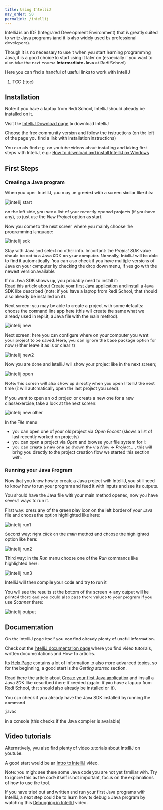 ```yaml
---
title: Using IntelliJ
nav_order: 50
permalink: /intellij
---
```


IntelliJ is an IDE (Integrated Development Environment) that is greatly suited to write Java programs (and it is also widely used by professional developers).

Though it is no necessary to use it when you start learning programming Java, it is a good choice to start using it later on (especially if you want to also take the next course **Intermediate Java** at Redi School).

Here you can find a handful of useful links to work with IntelliJ

1. TOC
{:toc}

## Installation
Note: if you have a laptop from Redi School, IntelliJ should already be installed on it.

Visit the [IntelliJ Download page](https://www.jetbrains.com/idea/download) to download IntelliJ.

Choose the free community version and follow the instructions (on the left of the page you find a link with installation instructions)

You can als find e.g. on youtube videos about installing and taking first steps with IntelliJ, e.g.:
[How to download and install IntelliJ on Windows](https://www.youtube.com/watch?v=8LF2_oIGiJ4)

## First Steps

### Creating a Java program
When you open IntelliJ, you may be greeted with a screen similar like this:

![intellij start](intellij_start.png)

on the left side, you see a list of your recently opened projects (if you have any), so just use the _New Project_ option as start.

Now you come to the next screen where you mainly choose the programming language:

![intellij sdk](intellij_sdk.png)

Stay with Java and select no other info. Important: the _Project SDK_ value should be set to a Java SDK on your computer. Normally, IntelliJ will be able to find it automatically. You can also check if you have multiple versions of Java on your computer by checking the drop down menu, if yes go with the newest version available. 

If no Java SDK shows up, you probably need to install it:  
Read this article about [Create your first Java application](https://www.jetbrains.com/help/idea/creating-and-running-your-first-java-application.html#) and install a Java SDK like described (note: if you have a laptop from Redi School, that should also already be installed on it).

Next screen: you may be able to create a project with some defaults: choose the comnand line app here (this will create the same what we already used in repl.it, a Java file with the main method).

![intellij new](intellij_new_proj.png)

Next screen: here you can configure where on your computer you want your project to be saved. Here, you can ignore the base package option for now (either leave it as is or clear it)

![intellij new2](intellij_new_proj2.png)

Now you are done and IntelliJ will show your project like in the next screen;

![intellij open](intellij_project_open.png)

Note: this screen will also show up directly when you open IntelliJ the next time (it will automatically open the last project you used).

If you want to open an old project or create a new one for a new class/exercise, take a look at the next screen:

![intellij new other](intellij_second_new_proj.png)

In the _File_ menu
- you can open one of your old project via _Open Recent_ (shows a list of last recently worked-on projects)
- you can open a project via _Open_ and browse your file system for it
- you can create a new one as shown the via _New_ -> _Project..._ , this will bring you directly to the project creation flow we started this section with.

### Running your Java Program
Now that you know how to create a Java project with IntelliJ, you still need to know how to run your program and feed it with inputs and see its outputs.

You should have the Java file with your main method opened, now you have several ways to run it.

First way: press any of the green play icon on the left border of your Java file and choose the option highlighted like here:

![intellij run1](intellij_run_1.png)

Second way: right click on the _main_ method and choose the highlighted option like here:

![intellij run2](intellij_run_2.png)

Third way: in the _Run_ menu choose one of the _Run_ commands like highlighted here:

![intellij run3](intellij_run_3.png)

IntelliJ will then compile your code and try to run it

You will see the results at the bottom of the screen => any output will be printed there and you could also pass there values to your program if you use _Scanner_ there:

![intellij output](intellij_output.png)

## Documentation
On the IntelliJ page itself you can find already plenty of useful information.

Check out the [IntelliJ documentation page](https://www.jetbrains.com/idea/documentation/) where you find video tutorials, written documentations and How-To articles.

Its [Help Page](https://www.jetbrains.com/help/idea/installation-guide.html) contains a lot of information to also more advanced topics, so for the beginning, a good start is the _Getting started_ section.

Read there the article about [Create your first Java application](https://www.jetbrains.com/help/idea/creating-and-running-your-first-java-application.html#) and install a Java SDK like described there if needed (again: if you have a laptop from Redi School, that should also already be installed on it).

You can check if you already have the Java SDK installed by running the command
```bash
javac
```
in a console (this checks if the Java compiler is available)

## Video tutorials
Alternatively, you also find plenty of video tutorials about IntelliJ on youtube.

A good start would be an [Intro to IntelliJ](https://www.youtube.com/watch?v=S764o0mAXhg) video.

Note: you might see there some Java code you are not yet familiar with. Try to ignore this as the code itself is not important, focus on the explanations of how to use the tool.

If you have tried out and written and run your first Java programs with IntelliJ, a next step could be to learn how to debug a Java program by watching this [Debugging in IntelliJ](https://www.youtube.com/watch?v=1bCgzjatcr4) video.




